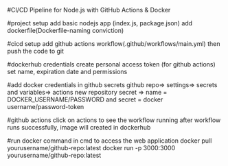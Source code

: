 #CI/CD Pipeline for Node.js with GitHub Actions & Docker

#project setup
add basic nodejs app (index.js, package.json)
add dockerfile(Dockerfile-naming conviction)

#cicd setup
add github actions workflow(.github/workflows/main.yml)
then push the code to git

#dockerhub credentials
create personal access token (for github actions)
set name, expiration date and permissions

#add docker credentials in github secrets
github repo=> settings=> secrets and variables=> actions
new repository secret => name = DOCKER_USERNAME/PASSWORD and secret = docker username/password-token

#github actions
click on actions to see the workflow running
after workflow runs successfully, image will created in dockerhub

#run docker command in cmd to access the web application 
docker pull yourusername/github-repo:latest
docker run -p 3000:3000 yourusername/github-repo:latest
